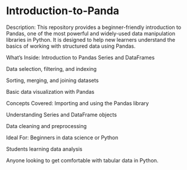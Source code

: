 # Introduction-to-Panda
Description:
This repository provides a beginner-friendly introduction to Pandas, one of the most powerful and widely-used data manipulation libraries in Python. It is designed to help new learners understand the basics of working with structured data using Pandas.

What’s Inside:
Introduction to Pandas Series and DataFrames

Data selection, filtering, and indexing

Sorting, merging, and joining datasets

Basic data visualization with Pandas

Concepts Covered:
Importing and using the Pandas library

Understanding Series and DataFrame objects

Data cleaning and preprocessing

Ideal For:
Beginners in data science or Python

Students learning data analysis

Anyone looking to get comfortable with tabular data in Python.
